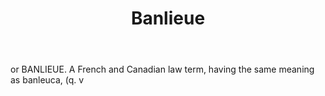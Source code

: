 ---
title: Banlieue
letter: B
permalink: "/definitions/banlieue.html"
body: or BANLIEUE. A French and Canadian law term, having the same meaning as banleuca,
  (q. v
published_at: '2018-07-07'
layout: post
---